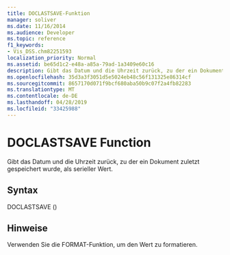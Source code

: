 ```yaml
---
title: DOCLASTSAVE-Funktion
manager: soliver
ms.date: 11/16/2014
ms.audience: Developer
ms.topic: reference
f1_keywords:
- Vis_DSS.chm82251593
localization_priority: Normal
ms.assetid: be65d1c2-e48a-a85a-79ad-1a3409e60c16
description: Gibt das Datum und die Uhrzeit zurück, zu der ein Dokument zuletzt gespeichert wurde, als serieller Wert.
ms.openlocfilehash: 35d3a3f3051d5e5024eb48c56f131325e86314cf
ms.sourcegitcommit: 8657170d071f9bcf680aba50b9c07f2a4fb82283
ms.translationtype: MT
ms.contentlocale: de-DE
ms.lasthandoff: 04/28/2019
ms.locfileid: "33425988"
---
```

# <a name="doclastsave-function"></a>DOCLASTSAVE Function

Gibt das Datum und die Uhrzeit zurück, zu der ein Dokument zuletzt gespeichert wurde, als serieller Wert.
  
## <a name="syntax"></a>Syntax

DOCLASTSAVE ()
  
## <a name="remarks"></a>Hinweise

Verwenden Sie die FORMAT-Funktion, um den Wert zu formatieren. 
  

